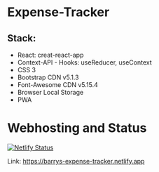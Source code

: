# Expense-Tracker

## Stack:

-   React: creat-react-app
-   Context-API - Hooks: useReducer, useContext
-   CSS 3
-   Bootstrap CDN v5.1.3
-   Font-Awesome CDN v5.15.4
-   Browser Local Storage
-   PWA

# Webhosting and Status

[![Netlify Status](https://api.netlify.com/api/v1/badges/87d9a805-2a2c-4747-9adb-afa14cf12eea/deploy-status)](https://app.netlify.com/sites/barrys-expense-tracker/deploys)

Link: https://barrys-expense-tracker.netlify.app

